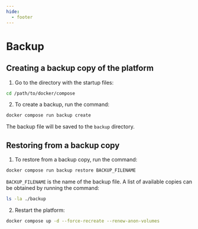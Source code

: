 ```yaml
---
hide:
  - footer
---
```

# Backup

## Creating a backup copy of the platform

1. Go to the directory with the startup files:

 ```bash linenums="1"
 cd /path/to/docker/compose
 ```

2. To create a backup, run the command:


 ```bash linenums="2"
 docker compose run backup create
 ```

 The backup file will be saved to the `backup` directory.


## Restoring from a backup copy

1. To restore from a backup copy, run the command:


 ```bash linenums="1"
 docker compose run backup restore BACKUP_FILENAME
 ```

 `BACKUP_FILENAME` is the name of the backup file. A list of available copies can be obtained by running the command:

 ```bash
 ls -la ./backup
 ```

2. Restart the platform:

 ```bash linenums="2"
 docker compose up -d --force-recreate --renew-anon-volumes
 ```

